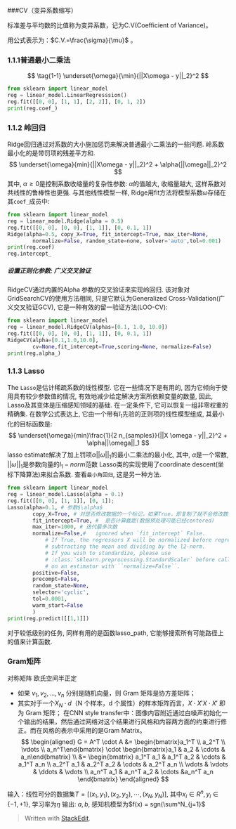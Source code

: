 ###CV（变异系数缩写）

标准差与平均数的比值称为变异系数，记为C.V(Coefficient of Variance)。

用公式表示为：$C.V.=\frac{\sigma}{\mu}$ 。

### 1.1.1普通最小二乘法
$$
\tag{1-1} \underset{\omega}{\min}{||X\omega - y||_2}^2
$$
```python
from sklearn import linear_model
reg = linear_model.LinearRegresssion()
reg.fit([[0, 0], [1, 1], [2, 2]], [0, 1, 2])
print(reg.coef_)
```
### 1.1.2 岭回归
Ridge回归通过对系数的大小施加惩罚来解决普通最小二乘法的一些问题. 岭系数最小化的是带罚项的残差平方和.
$$
\underset{\omega}{min}{||X\omega - y||_2}^2 + \alpha{||\omega||_2}^2
$$
其中, $\alpha \geq 0$是控制系数收缩量的复杂性参数: $\alpha$的值越大, 收缩量越大, 这样系数对共线性的鲁棒性也更强.
与其他线性模型一样, Ridge用fit方法将模型系数$\omega$存储在其`coef_`成员中:
```python
from sklearn import linear_model
reg = linear_model.Ridge(alpha = 0.5)
reg.fit([[0, 0], [0, 0], [1, 1]], [0, 0.1, 1])
Ridge(alpha=0.5, copy_X=True, fit_intercept=True, max_iter=None,
		normalize=False, random_state=none, solver='auto',tol=0.001)
print(reg.coef)
reg.intercept_
```
#####   设置正则化参数: 广义交叉验证
RidgeCV通过内置的Alpha 参数的交叉验证来实现岭回归.
该对象对GridSearchCV的使用方法相同, 只是它默认为Generalized Cross-Validation(广义交叉验证GCV), 它是一种有效的留一验证方法(LOO-CV):
```python
from sklearn import linear_model
reg = linear_model.RidgeCV(alphas=[0.1, 1.0, 10.0])
reg.fit([[0, 0], [0, 0], [1, 1]], [0, 0.1, 1])
RidgeCV(alpha=[0.1,1.0,10.0],
		cv=None,fit_intercept=True,scoring=None, normalize=False)
print(reg.alpha_)
```

### 1.1.3 Lasso
The `Lasso`是估计稀疏系数的线性模型. 它在一些情况下是有用的, 因为它倾向于使用具有较少参数值的情况, 有效地减少给定解决方案所依赖变量的数量, 因此, Lasso及其变体是压缩感知领域的基础. 在一定条件下, 它可以恢复一组非零权重的精确集.
在数学公式表达上, 它由一个带有$l_1$先验的正则项的线性模型组成, 其最小化的目标函数是:
$$
\underset{\omega}{min}\frac{1}{2 n_{samples}}{||X \omega - y||_2}^2 + \alpha||\omega||_1
$$
lasso estimate解决了加上罚项$\alpha||\omega||_1$的最小二乘法的最小化, 其中, $\alpha$是一个常数, $||\omega||_1$是参数向量的$l_1-norm$范数
Lasso类的实现使用了coordinate descent(坐标下降算法)来拟合系数. 查看`最小角回归`, 这是另一种方法.
```python
from sklearn import linear_model
reg = linear_model.Lasso(alpha = 0.1)
reg.fit([[0, 0], [1, 1]], [0, 1]);
Lasso(alpha=0.1, # 参数$\alpha$ 
		copy_X=True, # 对是否修改数据的一个标记，如果True，即复制了就不会修改数据
		fit_intercept=True, #  是否计算截距(数据预处理可能已经centered)
		max_iter=1000, # 迭代最多次数
		normalize=False,#   ignored when `fit_intercept` False.
      		# If True, the regressors X will be normalized before regression by
	       	# subtracting the mean and dividing by the l2-norm.
		    # If you wish to standardize, please use
	       	# :class:`sklearn.preprocessing.StandardScaler` before calling `fit`
		    # on an estimator with ``normalize=False``.
		positive=False, 
		precompt=False, 
		random_state=None,
		selector='cyclic', 
		tol=0.0001, 
		warm_start=False
		)
print(reg.predict([[1,1]])
```
对于较低级别的任务, 同样有用的是函数lasso_path, 它能够搜索所有可能路径上的值来计算函数.

### Gram矩阵
对称矩阵
欧氏空间半正定
-  如果  $v_1,v_2,…,v_n$  分别是随机向量，则 Gram 矩阵是协方差矩阵；
-   其实对于一个$X_N⋅d$（N 个样本，d 个属性）的样本矩阵而言，$X⋅X'X⋅X'$  即为 Gram 矩阵；
在CNN style transfer中：图像内容附近通过白噪声初始化一个输出的结果，然后通过网络对这个结果进行风格和内容两方面的约束进行修正。而在风格的表示中采用的是Gram Matrix。
$$
\begin{aligned}
G = A^T \cdot A &=
\begin{bmatrix}a_1^T \\ a_2^T \\ \vdots \\ a_n^T\end{bmatrix}  \cdot
\begin{bmatrix}a_1 & a_2 & \cdots & a_n\end{bmatrix} \\
&= \begin{bmatrix} 
		a_1^T a_1 & a_1^T a_2 & \cdots & a_1^T a_n  \\ 
		a_2^T	a_1 & a_2^T a_2 & \cdots & a_2^T a_n  \\
		\vdots & \vdots  & \ddots & \vdots \\
		a_n^T a_1  & a_n^T a_2 & \cdots &a_n^T a_n	
\end{bmatrix}
\end{aligned}
$$

输入：线性可分的数据集$T=[(x_1, y_1), (x_2, y_2), \cdots, (x_N, y_N)]$, 其中$x_i \in R^n, y_i \in \{-1, +1\}$, 学习率为$\eta$
输出: $a, b$, 感知机模型为$f(x) = sgn(\sum^N_{j=1}$

> Written with [StackEdit](https://stackedit.io/).
<!--stackedit_data:
eyJoaXN0b3J5IjpbNDkwNTU4MTc4LC0xNzQzOTUwNjk4LC0xNj
E4MjUyNzIwLDU1OTk5NTc2OCwtMjI3NTQ3ODY1LC0xNDI0Mjkx
ODAwLDc0MTU1OTAxOSwtMTQ0Nzc3MzU4NCw3NzcyMDY2NzFdfQ
==
-->